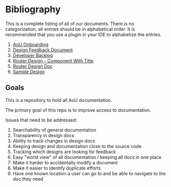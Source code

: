 # Bibliography

This is a complete listing of all of our documents. There is no categorization, all entries should be in alphabetical order. It is recommended that you use a plugin in your IDE to alphabetize the entries.

1. [AoU Onboarding](https://docs.google.com/document/d/1o9RKFh2zPne0-QWP7I_wCCwbwQhuQlSlP8rYaSmmDbM/edit#heading=h.q7x771fvexdl)
1. [Design Feedback Document](DesignFeedbackTable.md)
1. [Developer Backlog](https://docs.google.com/document/d/13Vxv2QhDGJTB7522iWYneeIRjGfRDlQblwX5_-APL2w/edit#)
1. [Router Design - Component With Title](https://docs.google.com/document/d/11wJvrVUkgkOxwaHsHwg0JD3oqYunRAnLxDwI55INXYA/edit#heading=h.b5vt06vb56bp)
1. [Router Design Doc](https://docs.google.com/document/d/1T4N8c78l12YQtrWoN8ecQ7965rsBYcWu1_8LXdnJlIs/edit)
1. [Sample Design](docs/sample-design/SampleDesign.md)

## Goals
This is a repository to hold all AoU documentation.

The primary goal of this repo is to improve access to documentation.

Issues that need to be addressed:

1. Searchability of general documentation
1. Transparency in design docs
1. Ability to track changes in design docs 
1. Keeping design and documentation close to the source code
1. Tracking which designs are looking for feedback
1. Easy "world view" of all documentation / keeping all docs in one place
1. Make it harder to accidentally modify a document
1. Make it easier to identify duplicate efforts
1. Have one known location a user can go to and be able to navigate to the doc they need 